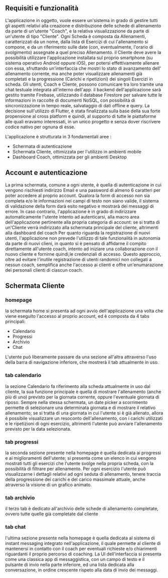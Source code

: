 

## Requisiti e funzionalità
L'applicazione in oggetto, vuole essere un'sistema in grado di gestire tutti gli aspetti relativi alla creazione e distribuzione delle schede di allenamento da parte di un'utente "Coach", e la relativa visualizzazione da parte di un'utente di tipo "Cliente".
Ogni Scheda è composta da Allenamenti, caratterizzati da un nome, dalla lista di Esercizi di cui l'allenamento si compone, e da un riferimento sulle date (con, eventualmente, l'orario di svolgimento) assegnate a quel preciso Allenamento.
il Cliente deve avere la possibilità utilizzare l'applicazione installata sul proprio smartphone (su sistema operativo Android oppure iOS), per potersi effettivamente allenare con essa, sfruttando un'interfaccia che mostri lo stato di avanzamento dell' allenamento corrente, ma anche poter visualizzare allenamenti già completati e la progressione (Carichi e ripetizioni) dei singoli Esercizi in scheda.
Gli utenti, Coach e Cliente, possono comunicare tra loro tramite una chat testuale integrata all'interno dell'app.
il backend dell'applicazione sarà gestito tramite Firebase, utilizzando il database Firestore per salvare tutte le informazioni in raccolte di documenti NoSQL, con possibilità di sincronizzazione in tempo reale, salvataggio di dati offline e query.
La decisione sull'utilizzo di Flutter, è stata finalizzata sulla base della sua forte propensione al cross platform e quindi, al supporto di tutte le piattaforme alle quali eravamo interessati, in un unico progetto e senza dover riscrivere codice nativo per ognuna di esse.

L'applicazione è strutturata in 3 fondamentali aree :
- Schermata di autenticazione
- Schermata Cliente, ottimizzata per l'utilizzo in ambienti mobile
- Dashboard Coach, ottimizzata per gli ambienti Desktop

## Account e autenticazione
La prima schermata, comune a ogni utente, è quella di autenticazione in cui vengono rischiesti indirizzo Email e una password di almeno 6 caratteri per poter accedere al proprio account.
Qualora la form di accesso non sia completa e/o le informazioni nei campi di testo non siano valide, il sistema di validazione della form darà esito negativo e mostrarà dei messaggi di errore.
In caso contrario, l'applicazione è in grado di indirizzare automaticamente l'utente intento ad autenticarsi, alla macro area dell'applicazione pertinente alla propria categoria di account: se si tratta di un'Cliente verrà indirizzato alla schermata principale del cliente, altrimenti alla dashboard del coach
Per quanto riguarda la registrazione di nuovi utenti, l'applicazione non prevede l'utilizzo di tale funzionalità in autonomia da parte di nuovi clieni, in quanto si è pensato di affidarne il compito direttamente all'utente coach, intento ad iniziare una collaborazione con il nuovo cliente e fornirne quindi,le credenziali di accesso.
Questo approccio, oltre ad evitare l'inutile registrazione di utenti randomici non collegati a nessun coach, semplifica anche l'accesso ai clienti e offre un'enumarazione dei personali clienti di ciascun coach.

## Schermata Cliente 

### homepage 
la schermata home si presenta ad ogni avvio dell'applicazione una volta che viene eseguito l'accesso al proprio account, ed è composta da 4 tabs principali:
- Calendario
- Progressi
- Archivio
- Chat
  
L'utente può liberamente passare da una sezione all'altra attraverso l'uso della barra di navigazione inferiore, che mostrerà il tab attualmente in uso.



### tab calendario
la sezione Calendario fa riferimento alla scheda attualmente in uso dal cliente, la sua funzione principale è quella di mostrare l'allenamento (anche più di uno) previsto per la giornata corrente,  oppure l'eventuale giornata di riposo.
Sempre nella stessa schermata, un date picker a scorrimento permette di selezionare una determinata giornata e di mostrare il relativo allenamento; se si tratta di una giornata in cui l'utente si è già allenato, allora è possibile visualizzare un resoconto dell'allenamento, con i carichi utilizzati e le ripetizioni di ogni esercizio, altrimenti l'utente può avviare l'allenamento previsto per la data selezionata.

### tab progressi
la seconda sezione presente nella homepage è quella dedicata ai progressi e ai miglioramenti dell'utente; si presenta come un elenco in cui vengono mostrati tutti gli esercizi che l'utente svolge nella propria scheda, con la possibilità di filtrare per allenamento.
Per ogni esercizio l'utente può visualizzarne i dettagli relativi ad ogni seduta di allenamento, tenere traccia della progressione dei carichi e del carico massimale attuale, anche atraverso la visione di un grafico animato.


### tab archivio
il terzo tab è dedicato all'archivio delle schede di allenamento completate, ovvero tutte quelle già completate dal cliente 

### tab chat
l'ultima sezione presente nella homepage è quella dedicata al sistema di instant messaging integrato nell'applicazione, il quale permette al cliente di mantenersi in contatto con il coach per eventuali richieste e/o chiarimenti riguardanti il proprio percorso di coaching. La UI dell'interfaccia si presenta come una classica app di messaggistica, con un campo di testo e il pulsante di invio nella parte inferiore, ed una lista dedicata alla conversazione, in ordine crescente rispeto alla data di invio dei messaggi.





